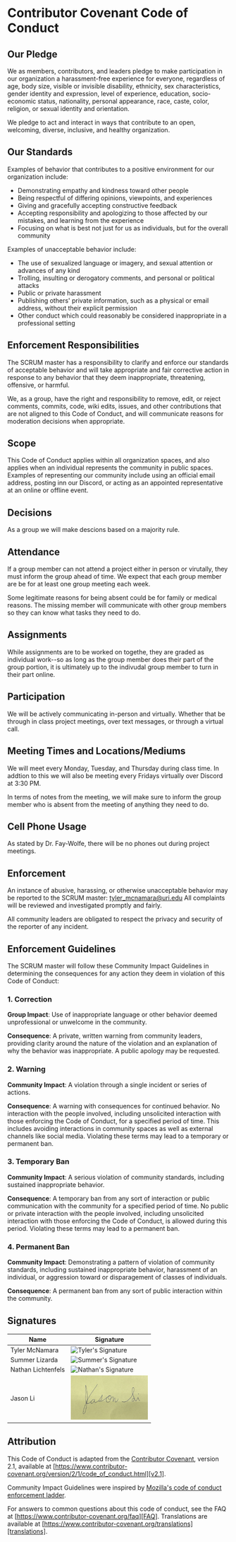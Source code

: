 
# Contributor Covenant Code of Conduct

## Our Pledge

We as members, contributors, and leaders pledge to make participation in our organization a harassment-free experience for everyone, regardless of age, body
size, visible or invisible disability, ethnicity, sex characteristics, gender identity and expression, level of experience, education, socio-economic status,
nationality, personal appearance, race, caste, color, religion, or sexual identity and orientation.

We pledge to act and interact in ways that contribute to an open, welcoming, diverse, inclusive, and healthy organization.

## Our Standards

Examples of behavior that contributes to a positive environment for our organization include:

* Demonstrating empathy and kindness toward other people
* Being respectful of differing opinions, viewpoints, and experiences
* Giving and gracefully accepting constructive feedback
* Accepting responsibility and apologizing to those affected by our mistakes, and learning from the experience
* Focusing on what is best not just for us as individuals, but for the overall community

Examples of unacceptable behavior include:

* The use of sexualized language or imagery, and sexual attention or advances of any kind
* Trolling, insulting or derogatory comments, and personal or political attacks
* Public or private harassment
* Publishing others' private information, such as a physical or email address, without their explicit permission
* Other conduct which could reasonably be considered inappropriate in a professional setting

## Enforcement Responsibilities

The SCRUM master has a responsibility to clarify and enforce our standards of acceptable behavior and will take appropriate and fair corrective action in response to any behavior that they deem inappropriate, threatening, offensive, or harmful.

We, as a group, have the right and responsibility to remove, edit, or reject comments, commits, code, wiki edits, issues, and other contributions that are not aligned to this Code of Conduct, and will communicate reasons for moderation decisions when appropriate.

## Scope

This Code of Conduct applies within all organization spaces, and also applies when an individual represents the community in public spaces. Examples of representing our community include using an official email address, posting inn our Discord, or acting as an appointed representative at an online or offline event.

## Decisions 
As a group we will make descions based on a majority rule.

## Attendance 
If a group member can not attend a project either in person or virutally, they must inform the group ahead of time. We expect that each group member are be for at least one group meeting each week.

Some legitimate reasons for being absent could be for family or medical reasons. The missing member will communicate with other group members so they can know what tasks they need to do.

## Assignments 
While assignments are to be worked on togethe, they are graded as individual work--so as long as the group member does their part of the group portion, it is ultimately up to the indivudal group member to turn in their part online.

## Participation 
We will be actively communicating in-person and virtually. Whether that be through in class project meetings, over text messages, or through a virtual call. 

## Meeting Times and Locations/Mediums 
We will meet every Monday, Tuesday, and Thursday during class time. In addtion to this we will also be meeting every Fridays virtually over Discord at 3:30 PM.

In terms of notes from the meeting, we will make sure to inform the group member who is absent from the meeting of anything they need to do.

## Cell Phone Usage
As stated by Dr. Fay-Wolfe, there will be no phones out during project meetings.

## Enforcement

An instance of abusive, harassing, or otherwise unacceptable behavior may be reported to the SCRUM master:
tyler_mcnamara@uri.edu
All complaints will be reviewed and investigated promptly and fairly.

All community leaders are obligated to respect the privacy and security of the reporter of any incident.

## Enforcement Guidelines

The SCRUM master will follow these Community Impact Guidelines in determining the consequences for any action they deem in violation of this Code of Conduct:

### 1. Correction

**Group Impact**: Use of inappropriate language or other behavior deemed unprofessional or unwelcome in the community.

**Consequence**: A private, written warning from community leaders, providing clarity around the nature of the violation and an explanation of why the behavior was inappropriate. A public apology may be requested.

### 2. Warning

**Community Impact**: A violation through a single incident or series of actions.

**Consequence**: A warning with consequences for continued behavior. No interaction with the people involved, including unsolicited interaction with
those enforcing the Code of Conduct, for a specified period of time. This includes avoiding interactions in community spaces as well as external channels
like social media. Violating these terms may lead to a temporary or permanent ban.

### 3. Temporary Ban

**Community Impact**: A serious violation of community standards, including sustained inappropriate behavior.

**Consequence**: A temporary ban from any sort of interaction or public communication with the community for a specified period of time. No public or
private interaction with the people involved, including unsolicited interaction with those enforcing the Code of Conduct, is allowed during this period. Violating these terms may lead to a permanent ban.

### 4. Permanent Ban

**Community Impact**: Demonstrating a pattern of violation of community standards, including sustained inappropriate behavior, harassment of an individual, or aggression toward or disparagement of classes of individuals.

**Consequence**: A permanent ban from any sort of public interaction within the community.

## Signatures
Name | Signature
------------- | -------------
Tyler McNamara | <img src="https://t3.ftcdn.net/jpg/02/48/42/64/360_F_248426448_NVKLywWqArG2ADUxDq6QprtIzsF82dMF.jpg" alt="Tyler's Signature" height="100"/>
Summer Lizarda | ![Summer's Signature](https://github.com/tylermcnamara/CSC305-BudgetBuddy/src/summerSig.png)
Nathan Lichtenfels | ![Nathan's Signature](https://github.com/tylermcnamara/CSC305-BudgetBuddy/src/nathanSig.png)
Jason Li | <img src="signatures/jasonli_signature.jpg" alt="Jason's Signature" height="100"/>

## Attribution

This Code of Conduct is adapted from the [Contributor Covenant][homepage],
version 2.1, available at
[https://www.contributor-covenant.org/version/2/1/code_of_conduct.html][v2.1].

Community Impact Guidelines were inspired by
[Mozilla's code of conduct enforcement ladder][Mozilla CoC].

For answers to common questions about this code of conduct, see the FAQ at
[https://www.contributor-covenant.org/faq][FAQ]. Translations are available at
[https://www.contributor-covenant.org/translations][translations].

[homepage]: https://www.contributor-covenant.org
[v2.1]: https://www.contributor-covenant.org/version/2/1/code_of_conduct.html
[Mozilla CoC]: https://github.com/mozilla/diversity
[FAQ]: https://www.contributor-covenant.org/faq
[translations]: https://www.contributor-covenant.org/translations

